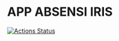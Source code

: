 # APP ABSENSI IRIS

[![Actions Status](https://github.com/nda666/menucepat/workflows/CI/badge.svg)](https://github.com/nda666/menucepat/actions)
